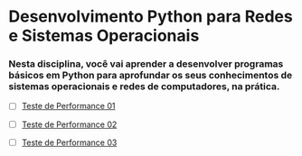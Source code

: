# Desenvolvimento Python para Redes e Sistemas Operacionais

### Nesta disciplina, você vai aprender a desenvolver programas básicos em Python para aprofundar os seus conhecimentos de sistemas operacionais e redes de computadores, na prática.


- [ ] [Teste de Performance 01](https://github.com/franciscocamellon/Francisco_Camello_DR2_AT/questao_01.py)
- [ ] [Teste de Performance 02](https://github.com/franciscocamellon/Francisco_Camello_DR2_AT/questao_01.py)
- [ ] [Teste de Performance 03](https://github.com/franciscocamellon/Francisco_Camello_DR2_AT/questao_01.py)


